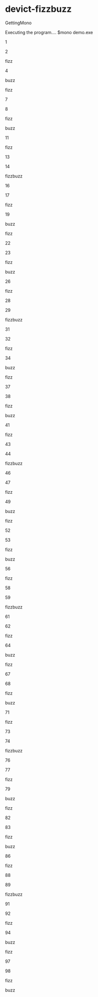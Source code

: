 devict-fizzbuzz
===============

GettingMono



Executing the program....
$mono demo.exe 

1

2

fizz

4

buzz

fizz

7

8

fizz

buzz

11

fizz

13

14

fizzbuzz

16

17

fizz

19

buzz

fizz

22

23

fizz

buzz

26

fizz

28

29

fizzbuzz

31

32

fizz

34

buzz

fizz

37

38

fizz

buzz

41

fizz

43

44

fizzbuzz

46

47

fizz

49

buzz

fizz

52

53

fizz

buzz

56

fizz

58

59

fizzbuzz

61

62

fizz

64

buzz

fizz

67

68

fizz

buzz

71

fizz

73

74

fizzbuzz

76

77

fizz

79

buzz

fizz

82

83

fizz

buzz

86

fizz

88

89

fizzbuzz

91

92

fizz

94

buzz

fizz

97

98

fizz

buzz
